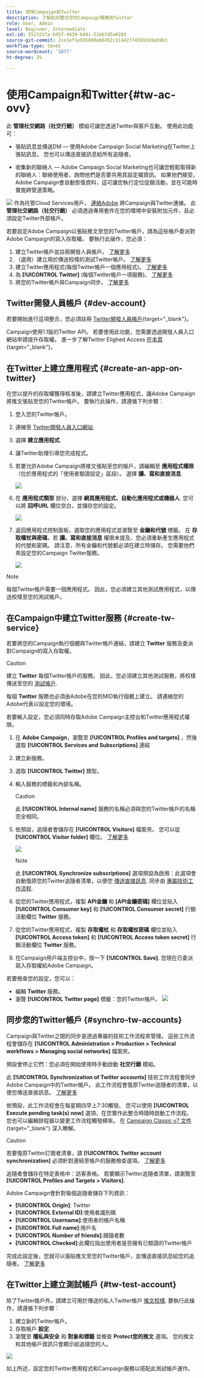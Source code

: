 ```yaml
---
title: 使用Campaign和Twitter
description: 了解如何整合您的Campaign環境與Twitter
role: User, Admin
level: Beginner, Intermediate
exl-id: 5523217a-b95f-4639-b941-52eb7d5a0203
source-git-commit: 2ce1ef1e935080a66452c31442f745891b9ab9b3
workflow-type: tm+mt
source-wordcount: '1077'
ht-degree: 3%

---
```


# 使用Campaign和Twitter{#tw-ac-ovv}

此 **管理社交網路（社交行銷）** 模組可讓您透過Twitter與客戶互動。 使用此功能可：

* 張貼訊息並傳送DM — 使用Adobe Campaign Social Marketing在Twitter上張貼訊息。 您也可以傳送直接訊息給所有追隨者。

* 收集新的聯絡人 — Adobe Campaign Social Marketing也可讓您輕鬆取得新的聯絡人：聯絡使用者，詢問他們是否要共用其設定檔資訊。 如果他們接受，Adobe Campaign會自動恢復資料，這可讓您執行定位促銷活動，並在可能時實施跨管道策略。

![](../assets/do-not-localize/speech.png) 作為托管Cloud Services用戶， [連絡Adobe](../start/campaign-faq.md#support) 將Campaign與Twitter連線。 此  **管理社交網路（社交行銷）** 必須透過專用套件在您的環境中安裝附加元件，且必須設定Twitter外部帳戶。


若要設定Adobe Campaign以張貼推文至您的Twitter帳戶，請為這些帳戶委派對Adobe Campaign的寫入存取權。 要執行此操作，您必須：

1. 建立Twitter帳戶並註冊開發人員帳戶。 [了解更多](#dev-account)
1. （選用）建立用於傳送校樣的測試Twitter帳戶。 [了解更多](#tw-test-account)
1. 建立Twitter應用程式(每個Twitter帳戶一個應用程式)。 [了解更多](#create-an-app-on-twitter)
1. 為 **[!UICONTROL Twitter]** (每個Twitter帳戶一項服務)。 [了解更多](#create-tw-service)
1. 將您的Twitter帳戶與Campaign同步。 [了解更多](#synchro-tw-accounts)

## Twitter開發人員帳戶 {#dev-account}

若要開始進行這項整合，您必須註冊 [Twitter開發人員帳戶](https://developer.twitter.com){target=&quot;_blank&quot;}。

Campaign使用1.1版的Twitter API。 若要使用此功能，您需要透過開發人員入口網站申請提升存取權。 進一步了解Twitter Elighed Access [在本頁](https://developer.twitter.com/en/portal/products/elevated){target=&quot;_blank&quot;}。

## 在Twitter上建立應用程式 {#create-an-app-on-twitter}

在您以提升的存取權獲得核准後，請建立Twitter應用程式，讓Adobe Campaign將推文張貼至您的Twitter帳戶。 要執行此操作，請遵循下列步驟：

1. 登入您的Twitter帳戶。
1. 連線至 [Twitter開發人員入口網站](https://developer.twitter.com/en/apps).
1. 選擇 **建立應用程式**.
1. 讓Twitter助理引導您完成程式。
1. 若要允許Adobe Campaign將推文張貼至您的帳戶，請編輯至 **應用程式權限** （位於應用程式的「使用者驗證設定」區段）。 選擇 **讀、寫和直接消息**.

   ![](assets/tw-permissions.png)

1. 在 **應用程式類型** 部分，選擇 **網頁應用程式、自動化應用程式或機器人**. 您可以將 **回呼URL** 欄位空白，並儲存您的設定。

   ![](assets/tw-app-type.png)

1. 返回應用程式控制面板，選取您的應用程式並瀏覽至 **金鑰和代號** 標籤。 在 **存取權杖與密碼**，若 **讀、寫和直接消息** 權限未提及，您必須重新產生應用程式的代號和密碼。 請注意，所有金鑰和代號都必須在建立時儲存。 您需要他們來設定您的Campaign Twitter服務。

   ![](assets/tw-permissions-check.png)


>[!NOTE]
>
>每個Twitter帳戶需要一個應用程式。 因此，您必須建立其他測試應用程式，以傳送校樣至您的測試帳戶。

## 在Campaign中建立Twitter服務 {#create-tw-service}

若要將您的Campaign執行個體與Twitter帳戶連結，請建立 **Twitter** 服務及委派對Campaign的寫入存取權。

>[!CAUTION]
>
>建立 **Twitter** 每個Twitter帳戶的服務。 因此，您必須建立其他測試服務，將校樣傳送至您的 [測試帳戶](#tw-test-account).
>
>每個 **Twitter** 服務也必須由Adobe在您的MID執行個體上建立。 請連絡您的Adobe代表以設定您的環境。

若要輸入設定，您必須同時存取Adobe Campaign主控台和Twitter應用程式權限。

1. 在 **Adobe Campaign**，瀏覽至 **[!UICONTROL Profiles and targets]** ，然後選取 **[!UICONTROL Services and Subscriptions]** 連結
1. 建立新服務。
1. 選取 **[!UICONTROL Twitter]** 類型。
1. 輸入服務的標籤和內部名稱。

   >[!CAUTION]
   >
   >此 **[!UICONTROL Internal name]** 服務的名稱必須與您的Twitter帳戶的名稱完全相同。

1. 依預設，追隨者會儲存在 **[!UICONTROL Visitors]** 檔案夾。 您可以從 **[!UICONTROL Visitor folder]** 欄位。 [了解更多](../send/twitter.md#direct-tw-messages)

   ![](assets/tw-service-in-ac.png)

   >[!NOTE]
   >
   >此 **[!UICONTROL Synchronize subscriptions]** 選項預設為啟用：此選項會自動復原您的Twitter追隨者清單，以便您 [傳送直接訊息](../send/twitter.md#direct-tw-messages). 同步由 [專屬技術工作流程](#synchro-tw-accounts).

1. 從您的Twitter應用程式，複製 **API金鑰** 和 **[API金鑰密碼]** 欄位並貼入 **[!UICONTROL Consumer key]** 和 **[!UICONTROL Consumer secret]** 行銷活動欄位 **Twitter** 服務。

1. 從您的Twitter應用程式，複製 **存取權杖** 和 **存取權杖密碼** 欄位並貼入 **[!UICONTROL Access token]** 和 **[!UICONTROL Access token secret]** 行銷活動欄位 **Twitter** 服務。

1. 在Campaign用戶端主控台中，按一下 **[!UICONTROL Save]**. 您現在已委派寫入存取權給Adobe Campaign。

若要檢查您的設定，您可以：

* 編輯 **Twitter** 服務。
* 瀏覽 **[!UICONTROL Twitter page]** 標籤：您的Twitter帳戶。
   ![](assets/tw-page.png)


## 同步您的Twitter帳戶 {#synchro-tw-accounts}

Campaign與Twitter之間的同步是透過專屬的技術工作流程來管理。 這些工作流程會儲存在 **[!UICONTROL Administration > Production > Technical workflows > Managing social networks]** 檔案夾。

預設會停止它們：您必須在開始使用時手動啟動 **社交行銷** 模組。

此 **[!UICONTROL Synchronization of Twitter accounts]** 技術工作流程會同步Adobe Campaign中的Twitter帳戶。 此工作流程會復原Twitter追隨者的清單，以便您傳送直接訊息。 [了解更多](../send/twitter.md#direct-tw-messages)

依預設，此工作流程會在每星期四早上7:30觸發。 您可以使用 **[!UICONTROL Execute pending task(s) now]** 選項，在您實作此整合時隨時啟動工作流程。  您也可以編輯排程器以變更工作流程觸發頻率。 在 [Campaign Classic v7 文件](https://experienceleague.adobe.com/docs/campaign-classic/using/automating-with-workflows/flow-control-activities/scheduler.html){target=&quot;_blank&quot;} 深入瞭解。

>[!CAUTION]
>
>若要復原Twitter訂閱者清單，請 **[!UICONTROL Twitter account synchronization]** 必須針對連結至帳戶的服務檢查選項。 [了解更多](#create-tw-service)

追隨者會儲存在特定表格中：訪客表格。 若要顯示Twitter追隨者清單，請瀏覽至 **[!UICONTROL Profiles and Targets > Visitors]**.

Adobe Campaign會針對每個追隨者儲存下列資訊：

* **[!UICONTROL Origin]**: Twitter
* **[!UICONTROL External ID]**:使用者識別碼
* **[!UICONTROL Username]**:使用者的帳戶名稱
* **[!UICONTROL Full name]**:用戶名
* **[!UICONTROL Number of friends]**:跟隨者數
* **[!UICONTROL Checked]**:此欄位指出使用者是否擁有已驗證的Twitter帳戶

完成此設定後，您就可以張貼推文至您的Twitter帳戶，並傳送直接訊息給您的追隨者。 [了解更多](../send/twitter.md)

## 在Twitter上建立測試帳戶 {#tw-test-account}

除了Twitter帳戶外，請建立可用於傳送的私人Twitter帳戶 [推文校樣](../send/twitter.md#send-tw-proofs). 要執行此操作，請遵循下列步驟：

1. 建立新的Twitter帳戶。
1. 存取帳戶  **設定**.
1. 瀏覽至 **隱私與安全** 和 **對象和標籤** 並檢查 **Protect您的推文** 選項。 您的推文和其他帳戶資訊只會顯示給追隨您的人。

![](assets/social_tw_test_page.png)

如上所述，設定您的Twitter應用程式和Campaign服務以搭配此測試帳戶運作。
